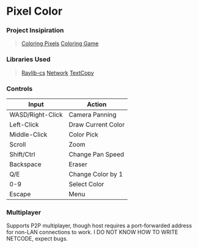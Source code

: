 # Pixel Color

### Project Insipiration
>[Coloring Pixels](https://store.steampowered.com/app/897330/Coloring_Pixels/)
>[Coloring Game](https://store.steampowered.com/app/1026820/Coloring_Game/)

### Libraries Used
>[Raylib-cs](https://github.com/ChrisDill/Raylib-cs)
>[Network](https://github.com/Toemsel/Network)
>[TextCopy](https://github.com/CopyText/TextCopy)

### Controls
| Input | Action |
| ----------- | ----------- |
| WASD/Right-Click | Camera Panning |
| Left-Click | Draw Current Color |
| Middle-Click | Color Pick |
| Scroll | Zoom |
| Shift/Ctrl | Change Pan Speed |
| Backspace | Eraser |
| Q/E | Change Color by 1 |
| 0-9 | Select Color |
| Escape | Menu |

### Multiplayer
Supports P2P multiplayer, though host requires a port-forwarded address for non-LAN connections to work.
I DO NOT KNOW HOW TO WRITE NETCODE, expect bugs.